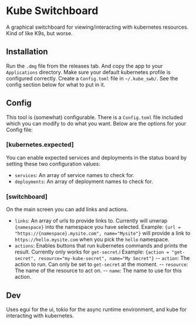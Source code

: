 # Kube Switchboard
A graphical switchboard for viewing/interacting with kubernetes resources. Kind of like K9s, but worse.

## Installation
Run the `.dmg` file from the releases tab. And copy the app to your `Applications` directory. Make sure
your default kubernetes profile is configured correctly. Create a `Config.toml` file in
`~/.kube_swb/`. See the config section below for what to put in it.

## Config
This tool is (somewhat) configurable. There is a `Config.toml` file included which you can modify
to do what you want. Below are the options for your Config file:

### [kubernetes.expected]
You can enable expected services and deployments in the status board by setting these two configuration values:
- `services`: An array of service names to check for.
- `deployments`: An array of deployment names to check for.

### [switchboard]
On the main screen you can add links and actions.
- `links`: An array of urls to provide links to. Currently will unwrap `{namespace}` into the namespace you have selected.
  Example: `{url = "https://{namespace}.mysite.com", name="Mysite"}` will provide a link to `https://hello.mysite.com` when you pick the `hello` namespace.
- `actions`: Enables buttons that run kubernetes commands and prints the result. Currently only works for `get-secret`.i
  Example: `{action = "get-secret", resource="my-kube-secret", name="My Secret"}`
-- `action`: The action to run. Can only be set to `get-secret` at the moment.
-- `resource`: The name of the resource to act on.
-- `name`: The name to use for this action.

## Dev
Uses egui for the ui, tokio for the async runtime environment, and kube for interacting with kubernetes.